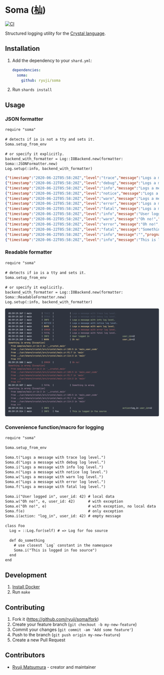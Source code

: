 # Soma ([杣](https://ja.wikipedia.org/wiki/%E6%9D%A3))

[![CI](https://github.com/ryuji/soma/workflows/CI/badge.svg)](https://github.com/ryuji/soma/actions?query=branch%3Amaster+workflow%3ACI)

Structured logging utility for the [Crystal language](http://crystal-lang.org/).

## Installation

1. Add the dependency to your `shard.yml`:

   ```yaml
   dependencies:
     soma:
       github: ryuji/soma
   ```

2. Run `shards install`

## Usage

### JSON formatter

```crystal
require "soma"

# detects if io is not a tty and sets it.
Soma.setup_from_env

# or specify it explicitly.
backend_with_formatter = Log::IOBackend.new(formatter: Soma::JSONFormatter.new)
Log.setup(:info, backend_with_formatter)
```

```json
{"timestamp":"2020-06-22T05:58:20Z","level":"trace","message":"Logs a message with trace log level.","progname":"main","source":"","data":{},"context":{"hostname":"200884b7e54c","pid":39,"thread":"main"}}
{"timestamp":"2020-06-22T05:58:20Z","level":"debug","message":"Logs a message with debug log level.","progname":"main","source":"","data":{},"context":{"hostname":"200884b7e54c","pid":39,"thread":"main"}}
{"timestamp":"2020-06-22T05:58:20Z","level":"info","message":"Logs a message with info log level.","progname":"main","source":"","data":{},"context":{"hostname":"200884b7e54c","pid":39,"thread":"main"}}
{"timestamp":"2020-06-22T05:58:20Z","level":"notice","message":"Logs a message with notice log level.","progname":"main","source":"","data":{},"context":{"hostname":"200884b7e54c","pid":39,"thread":"main"}}
{"timestamp":"2020-06-22T05:58:20Z","level":"warn","message":"Logs a message with warn log level.","progname":"main","source":"","data":{},"context":{"hostname":"200884b7e54c","pid":39,"thread":"main"}}
{"timestamp":"2020-06-22T05:58:20Z","level":"error","message":"Logs a message with error log level.","progname":"main","source":"","data":{},"context":{"hostname":"200884b7e54c","pid":39,"thread":"main"}}
{"timestamp":"2020-06-22T05:58:20Z","level":"fatal","message":"Logs a message with fatal log level.","progname":"main","source":"","data":{},"context":{"hostname":"200884b7e54c","pid":39,"thread":"main"}}
{"timestamp":"2020-06-22T05:58:20Z","level":"info","message":"User logged in","progname":"main","source":"","data":{"user_id":42},"context":{"hostname":"200884b7e54c","pid":39,"thread":"main"}}
{"timestamp":"2020-06-22T05:58:20Z","level":"warn","message":"Oh no!","progname":"main","source":"","data":{"user_id":42},"context":{"hostname":"200884b7e54c","pid":39,"thread":"main"},"exception":{"class":"Exception","message":"Something is wrong","backtrace":"Something is wrong (Exception)\n  from samples/main.cr:16:3 in '__crystal_main'\n  from ../usr/share/crystal/src/crystal/main.cr:105:5 in 'main_user_code'\n  from ../usr/share/crystal/src/crystal/main.cr:91:7 in 'main'\n  from ../usr/share/crystal/src/crystal/main.cr:114:3 in 'main'\n  from ???"}}
{"timestamp":"2020-06-22T05:58:20Z","level":"error","message":"Oh no!","progname":"main","source":"","data":{},"context":{"hostname":"200884b7e54c","pid":39,"thread":"main"},"exception":{"class":"Exception","message":"Something is wrong","backtrace":"Something is wrong (Exception)\n  from samples/main.cr:16:3 in '__crystal_main'\n  from ../usr/share/crystal/src/crystal/main.cr:105:5 in 'main_user_code'\n  from ../usr/share/crystal/src/crystal/main.cr:91:7 in 'main'\n  from ../usr/share/crystal/src/crystal/main.cr:114:3 in 'main'\n  from ???"}}
{"timestamp":"2020-06-22T05:58:20Z","level":"fatal","message":"Something is wrong","progname":"main","source":"","data":{},"context":{"hostname":"200884b7e54c","pid":39,"thread":"main"},"exception":{"class":"Exception","message":"Something is wrong","backtrace":"Something is wrong (Exception)\n  from samples/main.cr:16:3 in '__crystal_main'\n  from ../usr/share/crystal/src/crystal/main.cr:105:5 in 'main_user_code'\n  from ../usr/share/crystal/src/crystal/main.cr:91:7 in 'main'\n  from ../usr/share/crystal/src/crystal/main.cr:114:3 in 'main'\n  from ???"}}
{"timestamp":"2020-06-22T05:58:20Z","level":"info","message":"","progname":"main","source":"","data":{"action":"log_in","user_id":42},"context":{"hostname":"200884b7e54c","pid":39,"thread":"main"}}
{"timestamp":"2020-06-22T05:58:20Z","level":"info","message":"This is logged in foo source","progname":"main","source":"foo","data":{},"context":{"hostname":"200884b7e54c","pid":39,"thread":"main"}}
```

### Readable formatter

```crystal
require "soma"

# detects if io is a tty and sets it.
Soma.setup_from_env

# or specify it explicitly.
backend_with_formatter = Log::IOBackend.new(formatter: Soma::ReadableFormatter.new)
Log.setup(:info, backend_with_formatter)
```

![Readable output](https://raw.githubusercontent.com/ryuji/soma/assets/readable.gif)

### Convenience function/macro for logging

```crystal
require "soma"

Soma.setup_from_env

Soma.t("Logs a message with trace log level.")
Soma.d("Logs a message with debug log level.")
Soma.i("Logs a message with info log level.")
Soma.n("Logs a message with notice log level.")
Soma.w("Logs a message with warn log level.")
Soma.e("Logs a message with error log level.")
Soma.f("Logs a message with fatal log level.")

Soma.i("User logged in", user_id: 42) # local data
Soma.w("Oh no!", e, user_id: 42)      # with exception
Soma.e("Oh no!", e)                   # with exception, no local data
Soma.f(e)                             # only exception
Soma.i(action: "log_in", user_id: 42) # empty message

class Foo
  Log = ::Log.for(self) # => Log for foo source

  def do_something
    # use closest `Log` constant in the namespace
    Soma.i("This is logged in foo source")
  end
end
```

## Development

1. [Install Docker](https://docs.docker.com/get-docker/)
2. Run `make`

## Contributing

1. Fork it (<https://github.com/ryuji/soma/fork>)
2. Create your feature branch (`git checkout -b my-new-feature`)
3. Commit your changes (`git commit -am 'Add some feature'`)
4. Push to the branch (`git push origin my-new-feature`)
5. Create a new Pull Request

## Contributors

- [Ryuji Matsumura](https://github.com/ryuji) - creator and maintainer
